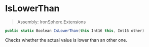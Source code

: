 ﻿

# IsLowerThan

> Assembly: IronSphere.Extensions

```csharp
public static Boolean IsLowerThan(this Int16 this, Int16 other)
```

Checks whether the actual value is lower than an other one.

